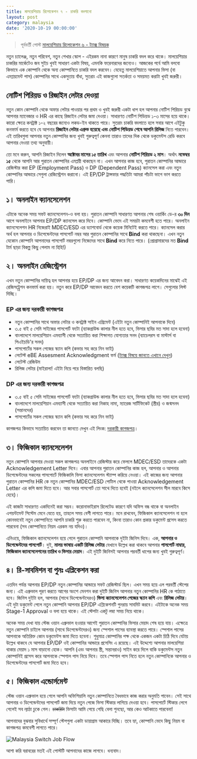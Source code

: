 ```yaml
---
title: মালয়েশিয়ায় রিলোকেশন ৭ - চাকরি বদলানো
layout: post
category: malaysia
date: '2020-10-19 00:00:00'
---
```


> পূর্ববর্তী পোস্ট [মালয়েশিয়ায় রিলোকেশন ৬ - ট্যাক্স বিষয়ক](/malaysia/malaysia-tax-related.html)

নতুন চ্যালেঞ্জ, নতুন পরিবেশ, নতুন শেখার স্কোপ - এইরকম নানা কারণে মানুষ চাকরি বদল করে থাকে। মালয়েশিয়ার চাকরির মার্কেটেও জব সুইচ খুবই সাধারণ একটা বিষয়, এমনকি ফরেনারদের জন্যেও। আজকের পর্বে আমি বলবো কিভাবে এক কোম্পানি থেকে অন্য কোম্পানিতে চাকরি বদল করবেন। যেহেতু মালয়েশিয়াতে আপনার ভিসা (বা এমপ্লয়মেন্ট পাস) কোম্পানির সাথে একসুতায় বাঁধা, সুতরাং এই কাজগুলো সতর্কতা ও সময়মত করাটা খুবই জরুরী।

## নোটিশ পিরিয়ড ও রিজাইন লেটার দেওয়া

নতুন কোন কোম্পানি থেকে অফার লেটার পাওয়ার পর প্রথম ও খুবই জরুরী একটা ধাপ হল আপনার নোটিশ পিরিয়ড বুঝে আপনার ম্যানেজার ও HR এর কাছে রিজাইন লেটার জমা দেওয়া। সাধারণত নোটিশ পিডিয়ড ১-৩ মাসের হয়ে থাকে। কারো ক্ষেত্রে কনট্রাক্ট ১-২ বছরের জন্যেও লকড-ইন থাকতে পারে। সুতরাং চাকরি বদলাতে হলে সবার আগে এইটুকু কনফার্ম করতে হবে যে আপনার **রিজাইন লেটার এপ্রুভ হয়েছে এবং নোটিশ পিডিয়ড শেষে আপনি রিলিজ** নিতে পারবেন। এই তারিখগুলা আপনার নতুন কোম্পানির জন্য খুবই গুরুত্বপূর্ণ কেননা তারাও তাদের দিক থেকে ডকুমেন্টস রেডি করবে আপনার দেওয়া তথ্য অনুযায়ী।

তো মনে করুন, আপনি রিজাইন দিলেন **অক্টোবর মাসের ১৫ তারিখ** এবং আপনার **নোটিশ পিরিয়ড ২ মাস**। অর্থাৎ **নভেম্বর ১৫** থেকে আপনি আর পুরাতন কোম্পানির এমপ্লয়ী থাকছেন না। এখন আপনার কাজ হবে, পুরাতন কোম্পানির আন্ডারে রেজিস্টার করা EP (Employment Pass) ও DP (Dependent Pass) ক্যানসেল করা এবং নতুন কোম্পানির আন্ডারে সেগুলা রেজিস্ট্রেশন করানো। এই EP/DP ট্রান্সফার পদ্ধতিটা আমরা পাঁচটা ভাগে ভাগ করতে পারি।

## ১। অনলাইন ক্যানসেলেশন

এটাকে অনেক সময় সফট ক্যানসেলেশন-ও বলা হয়। পুরাতন কোম্পানি সাধারণত আপনার শেষ ওয়ার্কিং ডে-র **৩০ দিন** আগে অনলাইনে আপনার EP/DP ক্যানসেল করে দিবে। কোম্পানি ভেদে এই সময়টা কমবেশী হতে পারে। অনলাইন ক্যানসেলেশন HR নিজেরাই MDEC/ESD এর ড্যাশবোর্ড থেকে কয়েক মিনিটেই করতে পারে। ক্যানসেল করার অর্থ হল আপনার ও ডিপেন্ডেন্টদের পাসপোর্ট নম্বর আর পুরাতন কোম্পানির সাথে **Bind** করা থাকছেনা। এখন নতুন যেকোন কোম্পানি আপনাদের পাসপোর্ট নম্বরগুলো নিজেদের সাথে **Bind** করে নিতে পারে। (প্রোগ্রামারদের মত **Bind** টার্ম ছাড়া বিকল্প কিছু পেলাম না হিহি!)

## ২। অনলাইন রেজিস্ট্রেশন

এখন নতুন কোম্পানির দায়িত্ব হল আপনার হয়ে EP/DP এর জন্য আবেদন করা। সাধারণত কয়েকদিনের মাঝেই এই রেজিসট্র্রেশন কনফার্ম করা হয়। নতুন করে EP/DP আবেদন করতে বেশ কয়েকটি কাগজপত্র লাগে। সেগুলোর লিস্ট দিচ্ছি।

### EP এর জন্য দরকারী কাগজপত্র

* নতুন কোম্পানির সাথে অফার লেটার ও কনট্রাক্ট সাইন এগ্রিমেন্ট (এইটা নতুন কোম্পানিই আপনাকে দিবে)
* ৩.৫ বাই ৫ সেমি সাইজের পাসপোর্ট ফটো (ব্যাকগ্রাউন্ড কালার নীল হতে হবে, ভিসার ছবির মত সাদা হলে হবেনা)
* বাংলাদেশে মালয়েশিয়ান এমব্যাসী থেকে সত্যায়িত করা শিক্ষাগত যোগ্যতার সনদ (ব্যাচেলরস বা মাস্টার্স বা পিএইচডি'র সনদ)
* পাসপোর্টের সকল পেজের স্ক্যান কপি (কভার সহ করে নিন ভাই)
* লেটেস্ট eBE Assesment Acknowledgment ফর্ম ([ট্যাক্স বিষয়ে জানতে এখানে দেখুন](/malaysia/malaysia-tax-related.html))
* লেটেস্ট রেজিউম
* রিলিজ লেটার (মাইরালা! এইটা নিয়ে পরে বিস্তারিত বলছি)

### DP এর জন্য দরকারী কাগজপত্র

* ৩.৫ বাই ৫ সেমি সাইজের পাসপোর্ট ফটো (ব্যাকগ্রাউন্ড কালার নীল হতে হবে, ভিসার ছবির মত সাদা হলে হবেনা)
* বাংলাদেশে মালয়েশিয়ান এমব্যাসী থেকে সত্যায়িত করা নিকাহ নামা, ম্যারেজ সার্টিফিকেট (স্ত্রীর) ও জন্মসনদ (সন্তানদের)
* পাসপোর্টের সকল পেজের স্ক্যান কপি (কভার সহ করে নিন ভাই)

কাগজপত্র কিভাবে সত্যায়িত করবেন তা জানতে দেখুন এই লিংক: [দরকারী কাগজপত্র](/malaysia/malaysia-salary-negotiation-employment-pass.html)।

## ৩। ফিজিকাল ক্যানসেলেশন

নতুন কোম্পানি আপনার দেওয়া সকল কাগজপত্র অনলাইনে রেজিস্টার করে ফেললে MDEC/ESD তাদেরকে একটা Acknowledgement Letter দিবে। এবার আপনার পুরাতন কোম্পানির কাজ হল, আপনার ও আপনার ডিপেন্ডেন্টদের সকলের পাসপোর্টে ফিজিকালি ভিসা ক্যানসেলেশন স্ট্যাম্প করিয়ে নেওয়া। এই কাজের জন্য আপনার পুরাতন কোম্পানির HR কে নতুন কোম্পানির MDEC/ESD পোর্টাল থেকে পাওয়া Acknowledgement Letter এর কপি জমা দিতে হবে। আর সবার পাসপোর্ট তো সাথে দিতে হবেই (নইলে ক্যানসেলেশন সীল মারবে কিসে হেহে)।

এই কাজটা সাধারণত একদিনেই করা সম্ভব। করোনাভাইরাস রিলেটেড কারণে যদি অফিস বন্ধ থাকে বা অনলাইন এপয়ন্টমেন্ট সিস্টেম মেনে যেতে হয়, তাহলে সময় বেশী লাগতে পারে। মনে রাখবেন, ফিজিকাল ক্যানসেলেশন না হলে কোনভাবেই নতুন কোম্পানিতে আপনি চাকরি শুরু করতে পারবেন না, কিংবা তারাও কোন প্রকার ডকুমেন্ট প্রসেস করতে পারবেনা (সব কোম্পানিতে নিয়ম এরকম নয় যদিও)।

এনিওয়ে, ফিজিকাল ক্যানসেলেশন হয়ে গেলে পুরাতন কোম্পানি আপনাকে দুইটা জিনিস দিবে। এক, **আপনার ও ডিপেন্ডেন্টদের পাসপোর্ট**। দুই, **মালয় ভাষায় একটি রিলিজ লেটার** যেখানে উল্লেখ করা থাকবে আপনার **পাসপোর্ট নাম্বার, ফিজিকাল ক্যানসেলেশনের তারিখ ও ভিসার মেয়াদ**। এই দুইটি জিনিসই আপনার পরবর্তী ধাপের জন্য খুবই গুরুত্বপূর্ণ।

## ৪। রি-সাবমিশন বা পুনঃ এপ্লিকেশন করা

এতদিন পর্যন্ত আপনার EP/DP নতুন কোম্পানির আন্ডারে সফট রেজিস্টার্ড ছিল। এখন সময় হয়ে এল পরবর্তী স্টেপের জন্য। এই এপ্রুভাল পূরণ করতে আগের অংশে মেনশন করা দুইটি জিনিস আপনার নতুন কোম্পানির HR কে পাঠাতে হবে। জিনিস দুইটা হল, আপনার (সাথে ডিপেন্ডেন্টদেরও) **ভিসা ক্যানসেলেশন পেজের স্ক্যান কপি** এবং **রিলিজ লেটার**। এই দুটা ডকুমেন্ট পেলে নতুন কোম্পানি আপনার EP/DP এপ্লিকেশনটি পুনরায় সাবমিট করবে। এইটাকে অনেক সময় Stage-1 Approval ও বলা হয়ে থাকে। এই স্টেপটা একটু লম্বা সময় নিয়ে থাকে।

অনেক সময় দেখা যায় স্টেজ ওয়ান এপ্রুভাল হওয়ার আগেই পুরাতন কোম্পানির ভিসার মেয়াদ শেষ হয়ে যায়। এক্ষেত্রে নতুন কোম্পানি চাইলে আপনার (সাথে ডিপেন্ডেন্টদেরও) জন্য স্পেশাল পাসের ব্যাবস্থা করতে পারে। স্পেশাল পাসের আপনাকে অতিরিক্ত কোন ডকুমেন্টস জমা দিতে হবেনা। শুধুমাত্র কোম্পানির পক্ষ থেকে একজন একটা চিঠি দিবে যেটায় উল্লেখ থাকবে যে আপনার EP/DP ওই কোম্পানির আন্ডারে প্রসেসিং এ রয়েছে। এই উদ্দেশ্যে আপনার মালয়েশিয়া থাকার মেয়াদ ১ মাস বাড়ানো হোক। আপনি (এবং আপনার স্ত্রী, সন্তানরাও) সাইন করে দিলে বাকি ডকুমেন্টস নতুন কোম্পানিই প্রসেস করে আপনাকে স্পেশাল পাস নিয়ে দিবে। তবে স্পেশাল পাস নিতে হলে নতুন কোম্পানিকে আপনার ও ডিপেন্ডেন্টদের পাসপোর্ট জমা দিতে হবে।

## ৫। ফিজিকাল এন্ডোর্সমেন্ট

স্টেজ ওয়ান এপ্রুভাল হয়ে গেলে আপনি অফিশিয়ালি নতুন কোম্পানিতে বৈধভাবে কাজ করার অনুমতি পাবেন। সেই সাথে আপনার ও ডিপেন্ডেন্টদের পাসপোর্ট জমা দিয়ে নতুন পেজে ভিসা স্টিকার লাগিয়ে দেওয়া হবে। পাসপোর্টে স্টিকার লেগে গেলেই সব ল্যাঠা চুকে গেল। ~~চাকরিটা~~ ভিসাটা আমি পেয়ে গেছি বেলা শুনছো, আর কেও আটকাতে পারবেনা!

আপনাদের বুঝবার সুবিধার্থে সম্পূর্ণ স্টেপগুলা একটা ডায়াগ্রাম আকারে দিচ্ছি। তবে হ্যা, কোম্পানি ভেদে কিছু নিয়ম বা কাগজপত্র কমবেশী লাগতে পারে।

![Malaysia Switch Job Flow](https://i.imgur.com/pL2W0c1.png)

আশা করি বরাবরের মতই এই পোস্টটি আপনাদের কাজে লাগবে। ধন্যবাদ।
